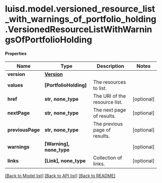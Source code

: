 # luisd.model.versioned_resource_list_with_warnings_of_portfolio_holding.VersionedResourceListWithWarningsOfPortfolioHolding

#### Properties
Name | Type | Description | Notes
------------ | ------------- | ------------- | -------------
**version** | [**Version**](Version.md) |  | 
**values** | **[PortfolioHolding]** | The resources to list. | 
**href** | **str, none_type** | The URI of the resource list. | [optional] 
**nextPage** | **str, none_type** | The next page of results. | [optional] 
**previousPage** | **str, none_type** | The previous page of results. | [optional] 
**warnings** | **[Warning], none_type** |  | [optional] 
**links** | **[Link], none_type** | Collection of links. | [optional] 

[[Back to Model list]](../../README.md#documentation-for-models) [[Back to API list]](../../README.md#documentation-for-api-endpoints) [[Back to README]](../../README.md)

